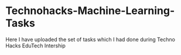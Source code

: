 # Technohacks-Machine-Learning-Tasks
Here I have uploaded the set of tasks which I had done during Techno Hacks EduTech Intership
